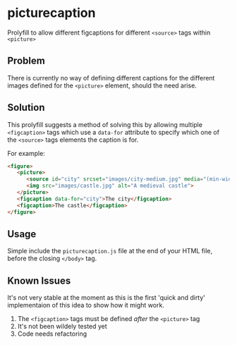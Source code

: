 picturecaption
==============

Prolyfill to allow different figcaptions for different `<source>` tags within `<picture>`

## Problem

There is currently no way of defining different captions for the different images defined for the `<picture>` element, should the need arise.

## Solution
This prolyfill suggests a method of solving this by allowing multiple `<figcaption>` tags which use a `data-for` attribute to specify which one of the `<source>` tags elements the caption is for.

For example:

```html
<figure>
   <picture>
      <source id="city" srcset="images/city-medium.jpg" media="(min-width: 800px)" >
      <img src="images/castle.jpg" alt="A medieval castle">
   </picture>
   <figcaption data-for="city">The city</figcaption>
   <figcaption>The castle</figcaption>
</figure>
```

## Usage

Simple include the `picturecaption.js` file at the end of your HTML file, before the closing `</body>` tag.

## Known Issues

It's not very stable at the moment as this is the first 'quick and dirty' implementaion of this idea to show how it might work.

1. The `<figcaption>` tags must be defined *after* the `<picture>` tag
2. It's not been wildely tested yet
3. Code needs refactoring